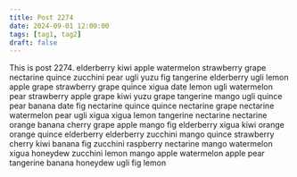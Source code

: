 ```yaml
---
title: Post 2274
date: 2024-09-01 12:00:00
tags: [tag1, tag2]
draft: false
---
```

This is post 2274.
elderberry
kiwi
apple
watermelon
strawberry
grape
nectarine
quince
zucchini
pear
ugli
yuzu
fig
tangerine
elderberry
ugli
lemon
apple
grape
strawberry
grape
quince
xigua
date
lemon
ugli
watermelon
pear
strawberry
apple
grape
kiwi
yuzu
grape
tangerine
mango
ugli
quince
pear
banana
date
fig
nectarine
quince
quince
nectarine
grape
nectarine
watermelon
pear
ugli
xigua
xigua
lemon
tangerine
nectarine
nectarine
orange
banana
cherry
grape
apple
mango
fig
elderberry
xigua
kiwi
orange
orange
quince
elderberry
elderberry
zucchini
mango
quince
strawberry
cherry
kiwi
banana
fig
zucchini
raspberry
nectarine
mango
watermelon
xigua
honeydew
zucchini
lemon
mango
apple
watermelon
apple
pear
tangerine
banana
honeydew
ugli
fig
lemon
